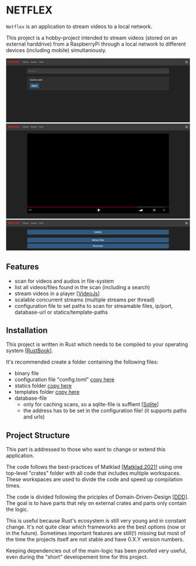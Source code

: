 # NETFLEX

`Netflex` is an application to stream videos to a local network.

This project is a hobby-project intended to stream videos (stored on an external harddrive) from a RaspberryPi through a local network to different devices (including mobile) simultaniously.

![list](./docs/list.png)
![player](./docs/video-player.png)
![settings](./docs/settings.png)


## Features
- scan for videos and audios in file-system
- list all videos/files found in the scan (including a search)
- stream videos in a player [[VideoJs](https://videojs.com/)]
- scalable concurrent streams (multiple streams per thread)
- configuration file to set paths to scan for streamable files, ip/port, database-url or statics/template-paths

## Installation
This project is written in Rust which needs to be compiled to your operating system [[RustBook](https://doc.rust-lang.org/book/ch01-01-installation.html)].

It's recommended create a folder containing the following files:
- binary file
- configuration file "config.toml" [copy here](./config-local.toml)
- statics folder [copy here](./crates/plugins/web/static/)
- templates folder [copy here](./crates/plugins/web/static/)
- database-file 
	- only for caching scans, so a sqlite-file is suffient [[Sqlite](https://www.sqlite.org/index.html)]
	- the address has to be set in the configuration file! (it supports paths and urls)

## Project Structure
This part is addressed to those who want to change or extend this application.

The code follows the best-practices of Matklad [[Matklad.2021](https://matklad.github.io/2021/08/22/large-rust-workspaces.html)] using one top-level "crates" folder with all code that includes multiple workspaces.
These workspaces are used to divide the code and speed up compilation times.

The code is divided following the priciples of Domain-Driven-Design [[DDD](https://medium.com/microtica/the-concept-of-domain-driven-design-explained-3184c0fd7c3f)].
The goal is to have parts that rely on external crates and parts only contain the logic.

This is useful because Rust's ecosystem is still very young and in constant change.
It's not quite clear which frameworks are the best options (now or in the future).
Sometimes important features are still(!) missing but most of the time the projects itself are not stable and have 0.X.Y version numbers.

Keeping dependencies out of the main-logic has been proofed very useful, even during the "short" developement time for this project.
